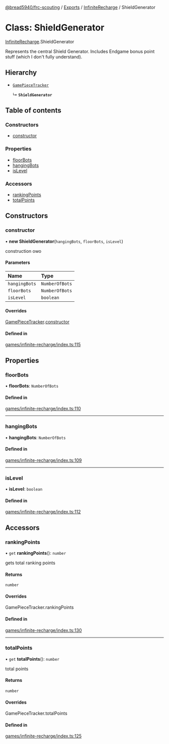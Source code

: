 [@bread5940/frc-scouting](../README.md) / [Exports](../modules.md) / [InfiniteRecharge](../modules/InfiniteRecharge.md) / ShieldGenerator

# Class: ShieldGenerator

[InfiniteRecharge](../modules/InfiniteRecharge.md).ShieldGenerator

Represents the central Shield Generator.
Includes Endgame bonus point stuff (which I don't fully understand).

## Hierarchy

- [`GamePieceTracker`](GamePieceTracker.md)

  ↳ **`ShieldGenerator`**

## Table of contents

### Constructors

- [constructor](InfiniteRecharge.ShieldGenerator.md#constructor)

### Properties

- [floorBots](InfiniteRecharge.ShieldGenerator.md#floorbots)
- [hangingBots](InfiniteRecharge.ShieldGenerator.md#hangingbots)
- [isLevel](InfiniteRecharge.ShieldGenerator.md#islevel)

### Accessors

- [rankingPoints](InfiniteRecharge.ShieldGenerator.md#rankingpoints)
- [totalPoints](InfiniteRecharge.ShieldGenerator.md#totalpoints)

## Constructors

### constructor

• **new ShieldGenerator**(`hangingBots`, `floorBots`, `isLevel`)

construction owo

#### Parameters

| Name | Type |
| :------ | :------ |
| `hangingBots` | `NumberOfBots` |
| `floorBots` | `NumberOfBots` |
| `isLevel` | `boolean` |

#### Overrides

[GamePieceTracker](GamePieceTracker.md).[constructor](GamePieceTracker.md#constructor)

#### Defined in

[games/infinite-recharge/index.ts:115](https://github.com/BREAD5940/frc-scouting/blob/4bb8602/src/games/infinite-recharge/index.ts#L115)

## Properties

### floorBots

• **floorBots**: `NumberOfBots`

#### Defined in

[games/infinite-recharge/index.ts:110](https://github.com/BREAD5940/frc-scouting/blob/4bb8602/src/games/infinite-recharge/index.ts#L110)

___

### hangingBots

• **hangingBots**: `NumberOfBots`

#### Defined in

[games/infinite-recharge/index.ts:109](https://github.com/BREAD5940/frc-scouting/blob/4bb8602/src/games/infinite-recharge/index.ts#L109)

___

### isLevel

• **isLevel**: `boolean`

#### Defined in

[games/infinite-recharge/index.ts:112](https://github.com/BREAD5940/frc-scouting/blob/4bb8602/src/games/infinite-recharge/index.ts#L112)

## Accessors

### rankingPoints

• `get` **rankingPoints**(): `number`

gets total ranking points

#### Returns

`number`

#### Overrides

GamePieceTracker.rankingPoints

#### Defined in

[games/infinite-recharge/index.ts:130](https://github.com/BREAD5940/frc-scouting/blob/4bb8602/src/games/infinite-recharge/index.ts#L130)

___

### totalPoints

• `get` **totalPoints**(): `number`

total points

#### Returns

`number`

#### Overrides

GamePieceTracker.totalPoints

#### Defined in

[games/infinite-recharge/index.ts:125](https://github.com/BREAD5940/frc-scouting/blob/4bb8602/src/games/infinite-recharge/index.ts#L125)
